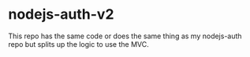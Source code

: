 # nodejs-auth-v2
This repo has the same code or does the same thing as my nodejs-auth repo but splits up the logic to use the MVC.
